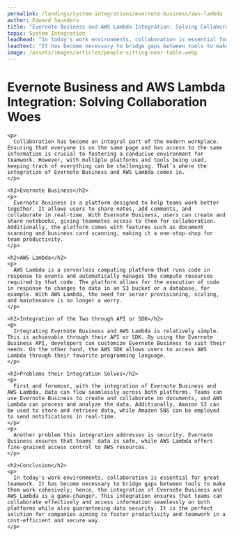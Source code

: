 ```yaml
---
permalink: /landings/system-integrations/evernote-business/aws-lambda
author: Edward Saunders
title: "Evernote Business and AWS Lambda Integration: Solving Collaboration Woes"
topic: System Integration
leadhead: "In today's work environments, collaboration is essential for great teamwork"
leadtext: "It has become necessary to bridge gaps between tools to make them work cohesively; hence, the integration of Evernote Business and AWS Lambda is a game-changer. This integration ensures that teams can collaborate effectively and access information seamlessly on both platforms while also guaranteeing data security. It is the perfect solution for companies aiming to foster productivity and teamwork in a cost-efficient and secure way."
image: /assets/images/articles/people-sitting-near-table.webp
---
```

<div class="arttext">    <h1>Evernote Business and AWS Lambda Integration: Solving Collaboration Woes</h1>
    
    <p>
      Collaboration has become an integral part of the modern workplace. Ensuring that everyone is on the same page and has access to the same information is crucial to fostering a conducive environment for teamwork. However, with multiple platforms and tools being used, keeping track of everything can be challenging. That’s where the integration of Evernote Business and AWS Lambda comes in.
    </p>
    
    <h2>Evernote Business</h2>
    <p>
      Evernote Business is a platform designed to help teams work better together. It allows users to share notes, add comments, and collaborate in real-time. With Evernote Business, users can create and share notebooks, giving teammates access to them for collaboration. Additionally, the platform comes with features such as document scanning and business card scanning, making it a one-stop-shop for team productivity.
    </p>
    
    <h2>AWS Lambda</h2>
    <p>
      AWS Lambda is a serverless computing platform that runs code in response to events and automatically manages the compute resources required by that code. The platform allows for the execution of code in response to changes to data in an S3 bucket or a database, for example. With AWS Lambda, the need for server provisioning, scaling, and maintenance is no longer a worry.
    </p>
    
    <h2>Integration of the Two through API or SDK</h2>
    <p>
      Integrating Evernote Business and AWS Lambda is relatively simple. This is achievable through their API or SDK. By using the Evernote Business API, developers can customize Evernote Business to suit their needs. On the other hand, the AWS SDK allows users to access AWS Lambda through their favorite programming language.
    </p>
    
    <h2>Problems their Integration Solves</h2>
    <p>
      First and foremost, with the integration of Evernote Business and AWS Lambda, data can flow seamlessly across both platforms. Teams can use Evernote Business to create and collaborate on documents, and AWS Lambda can process and analyze the data. Additionally, Amazon S3 can be used to store and retrieve data, while Amazon SNS can be employed to send notifications in real-time. 
    </p>
    <p>
      Another problem this integration addresses is security. Evernote Business ensures that teams' data is safe, while AWS Lambda offers fine-grained access control to AWS resources.
    </p>
    
    <h2>Conclusion</h2>
    <p>
      In today's work environments, collaboration is essential for great teamwork. It has become necessary to bridge gaps between tools to make them work cohesively; hence, the integration of Evernote Business and AWS Lambda is a game-changer. This integration ensures that teams can collaborate effectively and access information seamlessly on both platforms while also guaranteeing data security. It is the perfect solution for companies aiming to foster productivity and teamwork in a cost-efficient and secure way.
    </p>
</div>